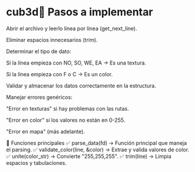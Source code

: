 # cub3d📌 Pasos a implementar
Abrir el archivo y leerlo línea por línea (get_next_line).

Eliminar espacios innecesarios (trim).

Determinar el tipo de dato:

Si la línea empieza con NO, SO, WE, EA → Es una textura.

Si la línea empieza con F o C → Es un color.

Validar y almacenar los datos correctamente en la estructura.

Manejar errores genéricos:

"Error en texturas" si hay problemas con las rutas.

"Error en color" si los valores no están en 0-255.

"Error en mapa" (más adelante).

📌 Funciones principales
✅ parse_data(fd) → Función principal que maneja el parsing.
✅ validate_color(line, &color) → Extrae y valida valores de color.
✅ unite(color_str) → Convierte "255,255,255".
✅ trim(line) → Limpia espacios y tabulaciones.